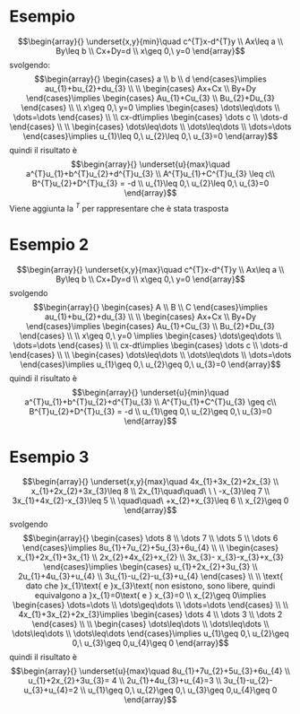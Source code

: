 # Esempio

$$\begin{array}{}
\underset{x,y}{min}\quad c^{T}x-d^{T}y \\
Ax\leq a \\
By\leq b \\
Cx+Dy=d \\
x\geq 0,\ y=0
\end{array}$$
svolgendo:
$$\begin{array}{}
\begin{cases}
a \\ b \\ d
\end{cases}\implies au_{1}+bu_{2}+du_{3} \\ \\
\begin{cases}
Ax+Cx \\
By+Dy
\end{cases}\implies \begin{cases}
Au_{1}+Cu_{3} \\
Bu_{2}+Du_{3}
\end{cases} \\ \\
x\geq 0,\ y=0 \implies \begin{cases}
\dots\leq\dots \\
\dots=\dots
\end{cases} \\ \\
cx-dt\implies \begin{cases}
\dots c \\
\dots-d
\end{cases} \\ \\
\begin{cases}
\dots\leq\dots \\
\dots\leq\dots \\
\dots=\dots
\end{cases}\implies u_{1}\leq 0,\ u_{2}\leq 0,\ u_{3}=0
\end{array}$$
quindi il risultato è
$$\begin{array}{}
\underset{u}{max}\quad a^{T}u_{1}+b^{T}u_{2}+d^{T}u_{3} \\
A^{T}u_{1}+C^{T}u_{3} \leq c\\
B^{T}u_{2}+D^{T}u_{3} = -d \\
u_{1}\leq 0,\ u_{2}\leq 0,\ u_{3}=0
\end{array}$$
Viene aggiunta la $^{T}$ per rappresentare che è stata trasposta

# Esempio 2

$$\begin{array}{}
\underset{x,y}{max}\quad c^{T}x-d^{T}y \\
Ax\leq a \\
By\leq b \\
Cx+Dy=d \\
x\geq 0,\ y=0
\end{array}$$
svolgendo$$\begin{array}{}
\begin{cases}
A \\ B \\ C
\end{cases}\implies au_{1}+bu_{2}+du_{3} \\ \\
\begin{cases}
Ax+Cx \\
By+Dy
\end{cases}\implies \begin{cases}
Au_{1}+Cu_{3} \\
Bu_{2}+Du_{3}
\end{cases} \\ \\
x\geq 0,\ y=0 \implies \begin{cases}
\dots\geq\dots \\
\dots=\dots
\end{cases} \\ \\
cx-dt\implies \begin{cases}
\dots c \\
\dots-d
\end{cases} \\ \\
\begin{cases}
\dots\leq\dots \\
\dots\leq\dots \\
\dots=\dots
\end{cases}\implies u_{1}\geq 0,\ u_{2}\geq 0,\ u_{3}=0
\end{array}$$quindi il risultato è $$\begin{array}{}
\underset{u}{min}\quad a^{T}u_{1}+b^{T}u_{2}+d^{T}u_{3} \\
A^{T}u_{1}+C^{T}u_{3} \geq c\\
B^{T}u_{2}+D^{T}u_{3} = -d \\
u_{1}\geq 0,\ u_{2}\geq 0,\ u_{3}=0
\end{array}$$

# Esempio 3

$$\begin{array}{}
\underset{x,y}{max}\quad 4x_{1}+3x_{2}+2x_{3} \\
x_{1}+2x_{2}+3x_{3}\leq 8 \\
2x_{1}\quad\quad\ \ \ -x_{3}\leq 7 \\
3x_{1}+4x_{2}-x_{3}\leq 5 \\
\quad\quad\ +x_{2}+x_{3}\leq 6 \\
x_{2}\geq 0
\end{array}$$
svolgendo $$\begin{array}{}
\begin{cases}
\dots 8 \\ \dots 7 \\
\dots 5 \\ \dots 6
\end{cases}\implies 8u_{1}+7u_{2}+5u_{3}+6u_{4} \\ \\
\begin{cases}
x_{1}+2x_{1}+3x_{1} \\
2x_{2}+4x_{2}+x_{2} \\
3x_{3}- x_{3}-x_{3}+x_{3}
\end{cases}\implies \begin{cases}
u_{1}+2x_{2}+3u_{3} \\
2u_{1}+4u_{3}+u_{4} \\
3u_{1}-u_{2}-u_{3}+u_{4}
\end{cases} \\ \\
\text{ dato che }x_{1}\text{ e }x_{3}\text{ non esistono, sono libere, quindi equivalgono a }x_{1}=0\text{ e } x_{3}=0  \\
x_{2}\geq 0\implies \begin{cases}
\dots=\dots \\
\dots\geq\dots \\
\dots=\dots
\end{cases} \\ \\
4x_{1}+3x_{2}+2x_{3}\implies \begin{cases}
\dots 4 \\
\dots 3 \\
\dots 2
\end{cases} \\ \\
\begin{cases}
\dots\leq\dots \\
\dots\leq\dots \\
\dots\leq\dots \\
\dots\leq\dots
\end{cases}\implies u_{1}\geq 0,\ u_{2}\geq 0,\ u_{3}\geq 0,u_{4}\geq 0
\end{array}$$
quindi il risultato è $$\begin{array}{}
\underset{u}{max}\quad 8u_{1}+7u_{2}+5u_{3}+6u_{4} \\
u_{1}+2x_{2}+3u_{3}= 4 \\
2u_{1}+4u_{3}+u_{4}=3 \\
3u_{1}-u_{2}-u_{3}+u_{4}=2 \\
u_{1}\geq 0,\ u_{2}\geq 0,\ u_{3}\geq 0,u_{4}\geq 0
\end{array}$$
